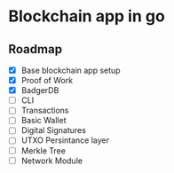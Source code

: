 # Blockchain app in go

## Roadmap

- [x] Base blockchain app setup
- [x] Proof of Work
- [x] BadgerDB
- [ ] CLI
- [ ] Transactions
- [ ] Basic Wallet
- [ ] Digital Signatures
- [ ] UTXO Persintance layer
- [ ] Merkle Tree
- [ ] Network Module

